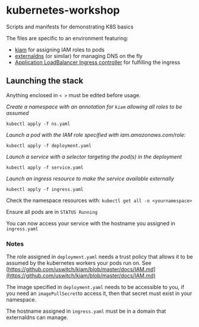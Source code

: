 # kubernetes-workshop
Scripts and manifests for demonstrating K8S basics

The files are specific to an environment featuring:

- [kiam](https://github.com/uswitch/kiam) for assigning IAM roles to pods
- [externaldns](https://github.com/kubernetes-incubator/external-dns) (or similar) for managing DNS on the fly
- [Application LoadBalancer Ingress controller](https://github.com/kubernetes-sigs/aws-alb-ingress-controller) for fulfilling the ingress


## Launching the stack


Anything enclosed in `< >` must be edited before usage.

*Create a namespace with an annotation for `kiam` allowing all roles to be assumed* 

`kubectl apply -f ns.yaml`

*Launch a pod with the IAM role specified with iam.amazonaws.com/role: <arn>*

`kubectl apply -f deployment.yaml`

*Launch a service with a selector targeting the pod(s) in the deployment*

`kubectl apply -f service.yaml`
	
*Launch an ingress resource to make the service available externally*

`kubectl apply -f ingress.yaml`
	

Check the namespace resources with: `kubectl get all -n <yournamespace>`

Ensure all pods are in `STATUS Running`


You can now access your service with the hostname you assigned in `ingress.yaml`


### Notes

The role assigned in `deployment.yaml` needs a trust policy that allows it to be assumed by the kubernetes workers your pods run on. See [https://github.com/uswitch/kiam/blob/master/docs/IAM.md](https://github.com/uswitch/kiam/blob/master/docs/IAM.md)

The image specified in `deployment.yaml` needs to be accessible to you, if you need an `imagePullSecret`to access it, then that secret must exist in your namespace.

The hostname assigned in `ingress.yaml` must be in a domain that externaldns can manage.
